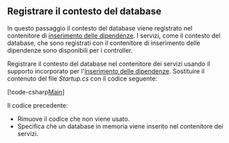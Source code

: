 ## <a name="register-the-database-context"></a>Registrare il contesto del database

In questo passaggio il contesto del database viene registrato nel contenitore di [inserimento delle dipendenze](xref:fundamentals/dependency-injection). I servizi, come il contesto del database, che sono registrati con il contenitore di inserimento delle dipendenze sono disponibili per i controller.

Registrare il contesto del database nel contenitore dei servizi usando il supporto incorporato per l'[inserimento delle dipendenze](xref:fundamentals/dependency-injection). Sostituire il contenuto del file *Startup.cs* con il codice seguente:

[!code-csharp[Main](../../tutorials/first-web-api/sample/TodoApi/Startup.cs?highlight=2,4,12)]

Il codice precedente:

* Rimuove il codice che non viene usato.
* Specifica che un database in memoria viene inserito nel contenitore dei servizi.